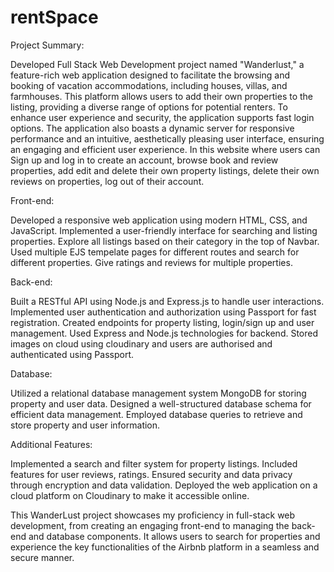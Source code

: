 # rentSpace

Project Summary:

Developed Full Stack Web Development project named "Wanderlust," a feature-rich web application designed to facilitate the browsing and booking of vacation accommodations, including houses, villas, and farmhouses. This platform allows users to add their own properties to the listing, providing a diverse range of options for potential renters. To enhance user experience and security, the application supports fast login options. The application also boasts a dynamic server for responsive performance and an intuitive, aesthetically pleasing user interface, ensuring an engaging and efficient user experience.
In this website where users can Sign up and log in to create an account, browse book and review properties, add edit and delete their own property listings, delete their own reviews on properties, log out of their account.

Front-end:

Developed a responsive web application using modern HTML, CSS, and JavaScript.
Implemented a user-friendly interface for searching and listing properties.
Explore all listings based on their category in the top of Navbar.
Used multiple EJS tempelate pages for different routes and search for different properties.
Give ratings and reviews for multiple properties.

Back-end:

Built a RESTful API using Node.js and Express.js to handle user interactions.
Implemented user authentication and authorization using Passport for fast registration.
Created endpoints for property listing, login/sign up and user management.
Used Express and Node.js technologies for backend.
Stored images on cloud using cloudinary and users are authorised and authenticated using Passport.

Database:

Utilized a relational database management system MongoDB for storing property and user data.
Designed a well-structured database schema for efficient data management.
Employed database queries to retrieve and store property and user information.

Additional Features:

Implemented a search and filter system for property listings.
Included features for user reviews, ratings.
Ensured security and data privacy through encryption and data validation.
Deployed the web application on a cloud platform on Cloudinary to make it accessible online.

This WanderLust project showcases my proficiency in full-stack web development, from creating an engaging front-end to managing the back-end and database components. It allows users to search for properties and experience the key functionalities of the Airbnb platform in a seamless and secure manner.


